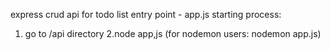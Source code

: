 express crud api for todo list
entry point - app.js
starting process: 
  1. go to /api directory
  2.node app,js (for nodemon users: nodemon app.js)
